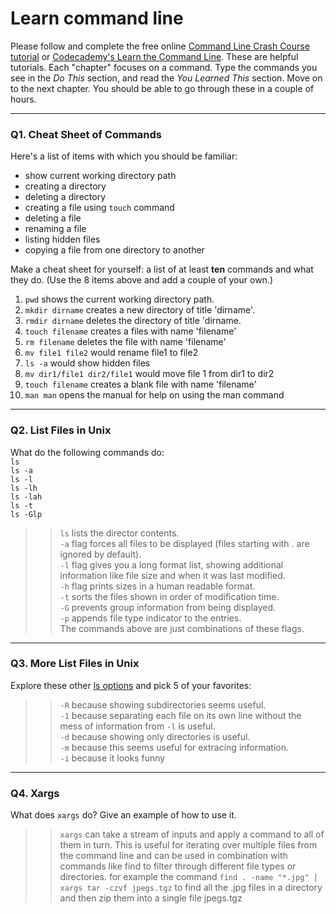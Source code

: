 # Learn command line

Please follow and complete the free online [Command Line Crash Course
tutorial](https://web.archive.org/web/20160708171659/http://cli.learncodethehardway.org/book/) or [Codecademy's Learn the Command Line](https://www.codecademy.com/learn/learn-the-command-line). These are helpful tutorials. Each "chapter" focuses on a command. Type the commands you see in the _Do This_ section, and read the _You Learned This_ section. Move on to the next chapter. You should be able to go through these in a couple of hours.

---

### Q1.  Cheat Sheet of Commands  

Here's a list of items with which you should be familiar:  
* show current working directory path
* creating a directory
* deleting a directory
* creating a file using `touch` command
* deleting a file
* renaming a file
* listing hidden files
* copying a file from one directory to another

Make a cheat sheet for yourself: a list of at least **ten** commands and what they do.  (Use the 8 items above and add a couple of your own.)  


1. `pwd` shows the current working directory path.  
2. `mkdir dirname` creates a new directory of title 'dirname'.  
3. `rmdir dirname` deletes the directory of title 'dirname.  
4. `touch filename` creates a files with name 'filename'
5. `rm filename` deletes the file with name 'filename'
6. `mv file1 file2` would rename file1 to file2
7. `ls -a` would show hidden files
8. `mv dir1/file1 dir2/file1` would move file 1 from dir1 to dir2
9. `touch filename` creates a blank file with name 'filename'
10. `man man` opens the manual for help on using the man command

---

### Q2.  List Files in Unix   

What do the following commands do:  
`ls`  
`ls -a`  
`ls -l`  
`ls -lh`  
`ls -lah`  
`ls -t`  
`ls -Glp`  

> > `ls` lists the director contents.  
`-a` flag forces all files to be displayed (files starting with . are ignored by default).  
`-l` flag gives you a long format list, showing additional information like file size and when it was last modified.  
`-h` flag prints sizes in a human readable format.  
`-t` sorts the files shown in order of modification time.  
`-G` prevents group information from being displayed.  
`-p` appends file type indicator to the entries.  
The commands above are just combinations of these flags.

---

### Q3.  More List Files in Unix  

Explore these other [ls options](http://www.techonthenet.com/unix/basic/ls.php) and pick 5 of your favorites:

> > `-R` because showing subdirectories seems useful.  
`-1` because separating each file on its own line without the mess of information from `-l` is useful.  
`-d` because showing only directories is useful.  
`-m` because this seems useful for extracing information.  
`-i` because it looks funny

---

### Q4.  Xargs   

What does `xargs` do? Give an example of how to use it.

> > `xargs` can take a stream of inputs and apply a command to all of them in turn.  This is useful for iterating over multiple files from the command line and can be used in combination with commands like find to filter through different file types or directories. for example the command `find . -name "*.jpg" | xargs tar -czvf jpegs.tgz` to find all the .jpg files in a directory and then zip them into a single file jpegs.tgz

 

